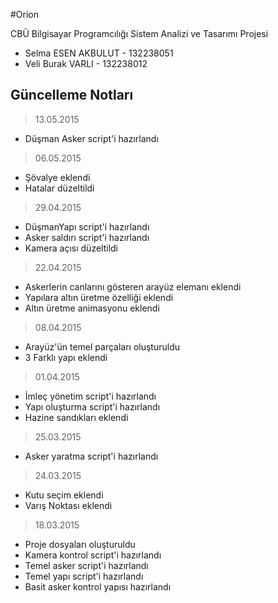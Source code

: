#Orion

CBÜ Bilgisayar Programcılığı Sistem Analizi ve Tasarımı Projesi

*  Selma ESEN AKBULUT - 132238051
*  Veli Burak VARLI - 132238012

## Güncelleme Notları

> 13.05.2015
*  Düşman Asker script'i hazırlandı

> 06.05.2015
*  Şövalye eklendi
*  Hatalar düzeltildi

> 29.04.2015
*  DüşmanYapı script'i hazırlandı
*  Asker saldırı script'i hazırlandı
*  Kamera açısı düzeltildi

> 22.04.2015
*  Askerlerin canlarını gösteren arayüz elemanı eklendi
*  Yapılara altın üretme özelliği eklendi
*  Altın üretme animasyonu eklendi

> 08.04.2015
*  Arayüz'ün temel parçaları oluşturuldu
*  3 Farklı yapı eklendi

> 01.04.2015
*  İmleç yönetim script'i hazırlandı
*  Yapı oluşturma script'i hazırlandı
*  Hazine sandıkları eklendi

> 25.03.2015
*  Asker yaratma script'i hazırlandı

> 24.03.2015
*  Kutu seçim eklendi
*  Varış Noktası eklendi

> 18.03.2015
*  Proje dosyaları oluşturuldu
*  Kamera kontrol script'i hazırlandı
*  Temel asker script'i hazırlandı
*  Temel yapı script'i hazırlandı
*  Basit asker kontrol yapısı hazırlandı
